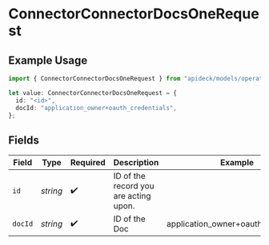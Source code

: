 # ConnectorConnectorDocsOneRequest

## Example Usage

```typescript
import { ConnectorConnectorDocsOneRequest } from "apideck/models/operations";

let value: ConnectorConnectorDocsOneRequest = {
  id: "<id>",
  docId: "application_owner+oauth_credentials",
};
```

## Fields

| Field                                 | Type                                  | Required                              | Description                           | Example                               |
| ------------------------------------- | ------------------------------------- | ------------------------------------- | ------------------------------------- | ------------------------------------- |
| `id`                                  | *string*                              | :heavy_check_mark:                    | ID of the record you are acting upon. |                                       |
| `docId`                               | *string*                              | :heavy_check_mark:                    | ID of the Doc                         | application_owner+oauth_credentials   |